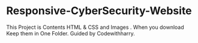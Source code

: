 # Responsive-CyberSecurity-Website
This Project is Contents HTML &amp; CSS and Images . When you download Keep them in One Folder. Guided by Codewithharry.
